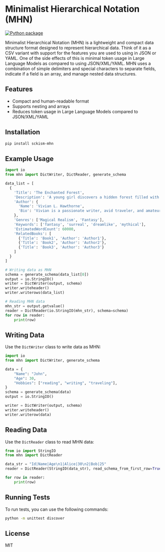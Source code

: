 # Minimalist Hierarchical Notation (MHN)

[![Python package](https://github.com/Sckism/mhn/actions/workflows/python-package.yml/badge.svg)](https://github.com/Sckism/mhn/actions/workflows/python-package.yml)


Minimalist Hierarchical Notation (MHN) is a lightweight and compact data structure format designed to represent hierarchical data. Think of it as a CSV variant with support for the features you are used to using in JSON or YAML. One of the side effects of this is minimal token usage in Large Language Models as compared to using JSON/XML/YAML. MHN uses a combination of simple delimiters and special characters to separate fields, indicate if a field is an array, and manage nested data structures.

## Features

- Compact and human-readable format
- Supports nesting and arrays
- Reduces token usage in Large Language Models compared to JSON/XML/YAML

## Installation

```sh
pip install sckism-mhn
```

## Example Usage
```python
import io
from mhn import DictWriter, DictReader, generate_schema

data_list = [
  {
    'Title': 'The Enchanted Forest',
    'Description': 'A young girl discovers a hidden forest filled with magical creatures and must save it from destruction by a greedy developer.',
    'Author': {
      'Name': 'Vivian L. Hawthorne',
      'Bio': 'Vivian is a passionate writer, avid traveler, and amateur photographer'
    },
    'Genres': ['Magical Realism', 'Fantasy'],
    'Keywords': ['fantasy', 'surreal', 'dreamlike', 'mythical'],
    'EstimatedWordCount': 60000,
    'RelatedBooks': [
      {'Title': 'Book1', 'Author': 'Author1'},
      {'Title': 'Book2', 'Author': 'Author2'},
      {'Title': 'Book3', 'Author': 'Author3'}
    ]
  }
]

# Writing data as MHN
schema = generate_schema(data_list[0])
output = io.StringIO()
writer = DictWriter(output, schema)
writer.writeheader()
writer.writerows(data_list)

# Reading MHN data
mhn_str = output.getvalue()
reader = DictReader(io.StringIO(mhn_str), schema=schema)
for row in reader:
    print(row)
```

## Writing Data
Use the `DictWriter` class to write data as MHN:
```python
import io
from mhn import DictWriter, generate_schema

data = {
    "Name": "John",
    "Age": 30,
    "Hobbies": ["reading", "writing", "traveling"],
}
schema = generate_schema(data)
output = io.StringIO()

writer = DictWriter(output, schema)
writer.writeheader()
writer.writerow(data)
```

## Reading Data
Use the `DictReader` class to read MHN data:
```python
from io import StringIO
from mhn import DictReader

data_str = "Id|Name|Age\n1|Alice|30\n2|Bob|25"
reader = DictReader(StringIO(data_str), read_schema_from_first_row=True)

for row in reader:
    print(row)
```

## Running Tests
To run tests, you can use the following commands:
```sh
python -m unittest discover
```

## License
MIT
